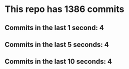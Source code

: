 # This repo has 1386 commits

## Commits in the last 1 second: 4
## Commits in the last 5 seconds: 4
## Commits in the last 10 seconds: 4
